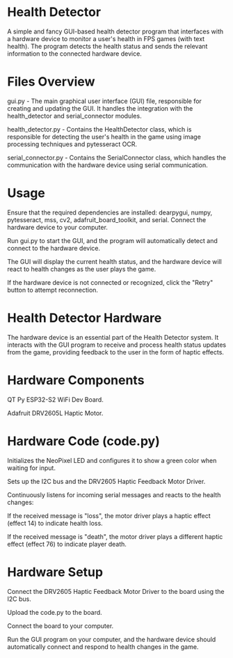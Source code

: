 # Health Detector
A simple and fancy GUI-based health detector program that interfaces with a hardware device to monitor a user's health in FPS games (with text health). The program detects the health status and sends the relevant information to the connected hardware device.

# Files Overview

gui.py - The main graphical user interface (GUI) file, responsible for creating and updating the GUI. It handles the integration with the health_detector and serial_connector modules.

health_detector.py - Contains the HealthDetector class, which is responsible for detecting the user's health in the game using image processing techniques and pytesseract OCR.

serial_connector.py - Contains the SerialConnector class, which handles the communication with the hardware device using serial communication.

# Usage

Ensure that the required dependencies are installed: dearpygui, numpy, pytesseract, mss, cv2, adafruit_board_toolkit, and serial.
Connect the hardware device to your computer.

Run gui.py to start the GUI, and the program will automatically detect and connect to the hardware device.

The GUI will display the current health status, and the hardware device will react to health changes as the user plays the game.

If the hardware device is not connected or recognized, click the "Retry" button to attempt reconnection.


# Health Detector Hardware

The hardware device is an essential part of the Health Detector system. It interacts with the GUI program to receive and process health status updates from the game, providing feedback to the user in the form of haptic effects.

# Hardware Components

QT Py ESP32-S2 WiFi Dev Board.

Adafruit DRV2605L Haptic Motor.

# Hardware Code (code.py)

Initializes the NeoPixel LED and configures it to show a green color when waiting for input.

Sets up the I2C bus and the DRV2605 Haptic Feedback Motor Driver.

Continuously listens for incoming serial messages and reacts to the health changes:

If the received message is "loss", the motor driver plays a haptic effect (effect 14) to indicate health loss.

If the received message is "death", the motor driver plays a different haptic effect (effect 76) to indicate player death.

# Hardware Setup

Connect the DRV2605 Haptic Feedback Motor Driver to the board using the I2C bus.

Upload the code.py to the board.

Connect the board to your computer.

Run the GUI program on your computer, and the hardware device should automatically connect and respond to health changes in the game.

